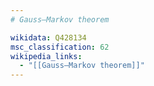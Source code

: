 ```yaml
---
# Gauss–Markov theorem

wikidata: Q428134
msc_classification: 62
wikipedia_links:
  - "[[Gauss–Markov theorem]]"
---
```

